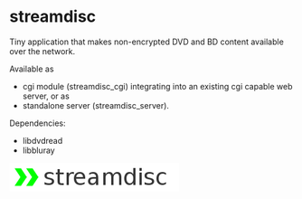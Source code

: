 # streamdisc

Tiny application that makes non-encrypted DVD and BD content available over the network.

Available as 
- cgi module (streamdisc_cgi) integrating into an existing cgi capable web server, or as
- standalone server (streamdisc_server).

Dependencies:
- libdvdread
- libbluray

![streamdisc logo](/logo.png)

